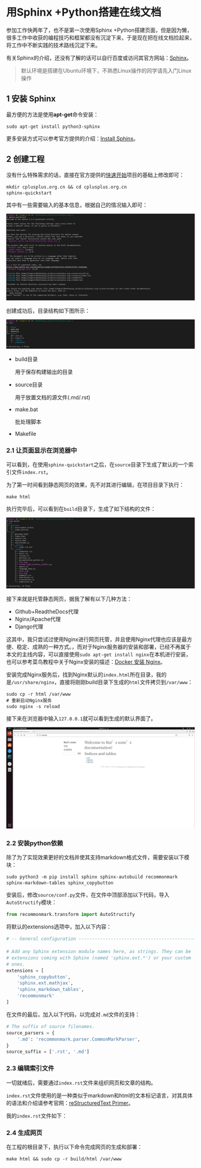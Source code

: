 # 用Sphinx +Python搭建在线文档

参加工作快两年了，也不是第一次使用Sphinx +Python搭建页面，但是因为懒，很多工作中收获的编程技巧和框架都没有沉淀下来，于是现在把在线文档捡起来，将工作中不断实践的技术路线沉淀下来。

有关Sphinx的介绍，还没有了解的话可以自行百度或访问其官方网站：[Sphinx](https://www.sphinx-doc.org/en/master/index.html)。

> 默认环境是搭建在Ubuntu环境下，不熟悉Linux操作的同学请先入门Linux操作

## 1 安装 Sphinx

最方便的方法是使用**apt-get**命令安装：

```shell
sudo apt-get install python3-sphinx
```

更多安装方式可以参考官方提供的介绍：[Install Sphinx](https://link.jianshu.com/?t=http://www.sphinx-doc.org/en/stable/install.html)。

## 2 创建工程

没有什么特殊需求的话，直接在官方提供的[快速开始](https://www.sphinx-doc.org/en/master/usage/quickstart.html)项目的基础上修改即可：

```shell
mkdir cplusplus.org.cn && cd cplusplus.org.cn
sphinx-quickstart
```

其中有一些需要输入的基本信息，根据自己的情况输入即可：

![quickstart](./images/quickstart.png)

创建成功后，目录结构如下图所示：

![project_tree](./images/project_tree.png)

- build目录

  用于保存构建输出的目录

- source目录

  用于放置文档的源文件(.md/.rst)

- make.bat

  批处理脚本

- Makefile

### 2.1 让页面显示在浏览器中

可以看到，在使用`sphinx-quickstart`之后，在`source`目录下生成了默认的一个索引文件`index.rst`。

为了第一时间看到静态网页的效果，先不对其进行编辑，在项目目录下执行：

```shell
make html
```

执行完毕后，可以看到在`build`目录下，生成了如下结构的文件：

![build_dir](./images/build_dir.png)

接下来就是托管静态网页，据我了解有以下几种方法：

- Github+ReadtheDocs代理
- Nginx/Apache代理
- Django代理

这其中，我只尝试过使用Nginx进行网页托管，并且使用Nginx代理也应该是最方便、稳定、成熟的一种方式。，而对于Nginx服务器的安装和部署，已经不再属于本文的主线内容，可以直接使用`sudo apt-get install nginx`在本机进行安装，也可以参考菜鸟教程中关于Nginx安装的描述：[Docker 安装 Nginx](https://www.runoob.com/docker/docker-install-nginx.html)。

安装完成Nginx服务后，找到Nginx默认的`index.html`所在目录，我的是`/usr/share/nginx`，直接将刚刚build目录下生成的`html`文件拷贝到`/var/www`：

```shell
sudo cp -r html /var/www
# 重新启动Nginx服务
sudo nginx -s reload
```

接下来在浏览器中输入`127.0.0.1`就可以看到生成的默认界面了。

![nginx_default_web](./images/nginx_default_web.png)

### 2.2 安装python依赖

除了为了实现效果更好的文档并使其支持markdown格式文件，需要安装以下模块：

```shell
sudo python3 -m pip install sphinx sphinx-autobuild recommonmark sphinx-markdown-tables sphinx_copybutton
```

安装后，修改`source/conf.py`文件，在文件中顶部添加以下代码，导入`AutoStructify`模块：

```python
from recommonmark.transform import AutoStructify
```

将默认的extensions选项中，加入以下内容：

```python
# -- General configuration ---------------------------------------------------

# Add any Sphinx extension module names here, as strings. They can be
# extensions coming with Sphinx (named 'sphinx.ext.*') or your custom
# ones.
extensions = [
    'sphinx_copybutton',
    'sphinx.ext.mathjax',
    'sphinx_markdown_tables',
    'recommonmark'
]
```

在文件的最后，加入以下代码，以完成对`.md`文件的支持：

```python
# The suffix of source filenames.
source_parsers = {
	'.md': 'recommonmark.parser.CommonMarkParser',
}
source_suffix = ['.rst', '.md']
```

### 2.3 编辑索引文件

一切就绪后，需要通过`index.rst`文件来组织网页和文章的结构。

`index.rst`文件使用的是一种类似于markdown和html的文本标记语言，对其具体的语法和介绍请参考官网：[reStructuredText Primer](https://www.sphinx-doc.org/en/master/usage/restructuredtext/basics.html)。

我的`index.rst`文件如下：



### 2.4 生成网页

在工程的根目录下，执行以下命令完成网页的生成和部署：

```shell
make html && sudo cp -r build/html /var/www
```

